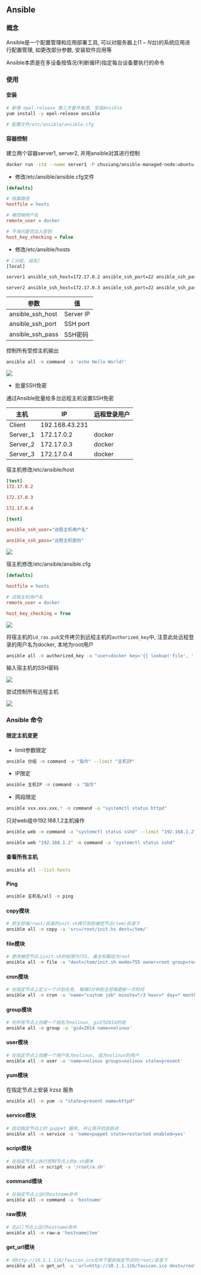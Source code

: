 <!--
 * @Description: 
 * @Version: 1.0
 * @Author: DaLao
 * @Email: dalao_li@163.com
 * @Date: 2021-03-08 09:36:50
 * @LastEditors: DaLao
 * @LastEditTime: 2022-08-13 13:43:33
-->


## Ansible


### 概念


Ansible是一个配置管理和应用部署工具, 可以对服务器上($1-N$台)的系统应用进行配置管理, 如更改部分参数, 安装软件应用等

Ansible本质是在多设备按情况(判断循环)指定每台设备要执行的命令



### 使用

#### 安装

```sh
# 新增 epel-release 第三方套件来源, 安装Ansible
yum install -y epel-release ansible

# 配置文件/etc/ansible/ansible.cfg
```



#### 容器控制


建立两个容器server1, server2, 并用ansible对其进行控制

```sh
docker run -itd --name server1 -P chusiang/ansible-managed-node:ubuntu-14.04
```

- 修改/etc/ansible/ansible.cfg文件

```ini
[defaults]

# 档案路径
hostfile = hosts

# 被控端用户名
remote_user = docker

# 不询问是否加入密钥
host_key_checking = False
```


- 修改/etc/ansible/hosts

```sh
# [分组, 组名]
[local]

server1 ansible_ssh_host=172.17.0.2 ansible_ssh_port=22 ansible_ssh_pass=docker

server2 ansible_ssh_host=172.17.0.3 ansible_ssh_port=22 ansible_ssh_pass=docker
```

| 参数             | 值        |
| ---------------- | --------- |
| ansible_ssh_host | Server IP |
| ansible_ssh_port | SSH port  |
| ansible_ssh_pass | SSH密码   |

控制所有受控主机输出

```sh
ansible all -m command -a 'echo Hello World!'
```

![](https://cdn.hurra.ltd/img/20210308100822.png)


- 批量SSH免密

通过Ansible批量给多台远程主机设置SSH免密

| 主机     | IP             | 远程登录用户 |
| -------- | -------------- | ------------ |
| Client   | 192.168.43.231 |              |
| Server_1 | 172.17.0.2     | docker       |
| Server_2 | 172.17.0.3     | docker       |
| Server_3 | 172.17.0.4     | docker       |


宿主机修改/etc/ansible/host

```ini
[test]
172.17.0.2

172.17.0.3

172.17.0.4

[test]

ansible_ssh_user="远程主机用户名"

ansible_ssh_pass="远程主机密码"
```

![](https://cdn.hurra.ltd/img/20210310120137.png)

宿主机修改/etc/ansible/ansible.cfg

```ini
[defaults]

hostfile = hosts

# 远程主机用户名
remote_user = docker

host_key_checking = True
```

![](https://cdn.hurra.ltd/img/20210310120159.png)

将宿主机的`id_ras.pub`文件拷贝到远程主机的`authorized_key`中, 注意此处远程登录的用户名为docker, 本地为root用户

```sh
ansible all -m authorized_key -a "user=docker key='{{ lookup('file', '.ssh/id_ras.pub') }}'" -k
```

输入宿主机的SSH密码

![](https://cdn.hurra.ltd/img/20210310115926.png)

尝试控制所有远程主机

![](https://cdn.hurra.ltd/img/20210310100850.png)



### Ansible 命令



#### 限定主机变更


- limit参数限定

```sh
ansible 分组 -m command -a "指令" --limit "主机IP"
```


- IP限定

```sh
ansible 主机IP -m command -a "指令"
```


- 网段限定

```sh
ansible xxx.xxx.xxx.* -m command -a "systemctl status httpd"
```

只对web组中192.168.1.2主机操作

```sh
ansible web -m command -a "systemctl status sshd" --limit "192.168.1.2"

ansible web "192.168.1.2" -m command -a "systemctl status sshd"
```


#### 查看所有主机

```sh
ansible all --list-hosts
```


#### Ping

```sh
ansible 主机名/all -m ping
```


#### copy模块

```sh
# 把主控端/root/目录的init.sh拷贝到到被控节点/tem/目录下
ansible all -m copy -a 'src=/root/init.hs dest=/tem/'
```


#### file模块

```sh
# 更改被控节点上init.sh的权限为755, 属主和属组为root
ansible all -m file -a "dest=/tem/init.sh mode=755 owner=root group=root"
```


#### cron模块

```sh
# 在指定节点上定义一个计划任务, 每隔3分钟到主控端更新一次时间
ansible all -m cron -a 'name="custom job" minute=*/3 hour=* day=* month=* weekday=* job="/usr/sbin/ntpdate 172.16.254.139"'
```


#### group模块

```sh
# 在所有节点上创建一个组名为nolinux, gid为2014的组
ansible all -m group -a 'gid=2014 name=nolinux'
```


#### user模块

```sh
# 在指定节点上创建一个用户名为nolinux, 组为nolinux的用户
ansible all -m user -a 'name=nolinux groups=nolinux state=present'
```


#### yum模块

在指定节点上安装 lrzsz 服务

```sh
ansible all -m yum -a "state=present name=httpd"
```


#### service模块

```sh
# 启动指定节点上的 puppet 服务, 并让其开机自启动
ansible all -m service -a 'name=puppet state=restarted enabled=yes'
```


#### script模块

```sh
# 在指定节点上执行控制节点上的a.sh脚本
ansible all -m script -a '/root/a.sh'
```


#### command模块

```sh
# 在指定节点上运行hostname命令
ansible all -m command -a 'hostname'
```


#### raw模块

```sh
# 在all节点上运行hostname命令
ansible all -m raw-a 'hostname|tee'
```


#### get_url模块

```sh
# 将http://10.1.1.116/favicon.ico文件下载到指定节点的/root/目录下
ansible all -m get_url -a 'url=http://10.1.1.116/favicon.ico dest=/root/'
```